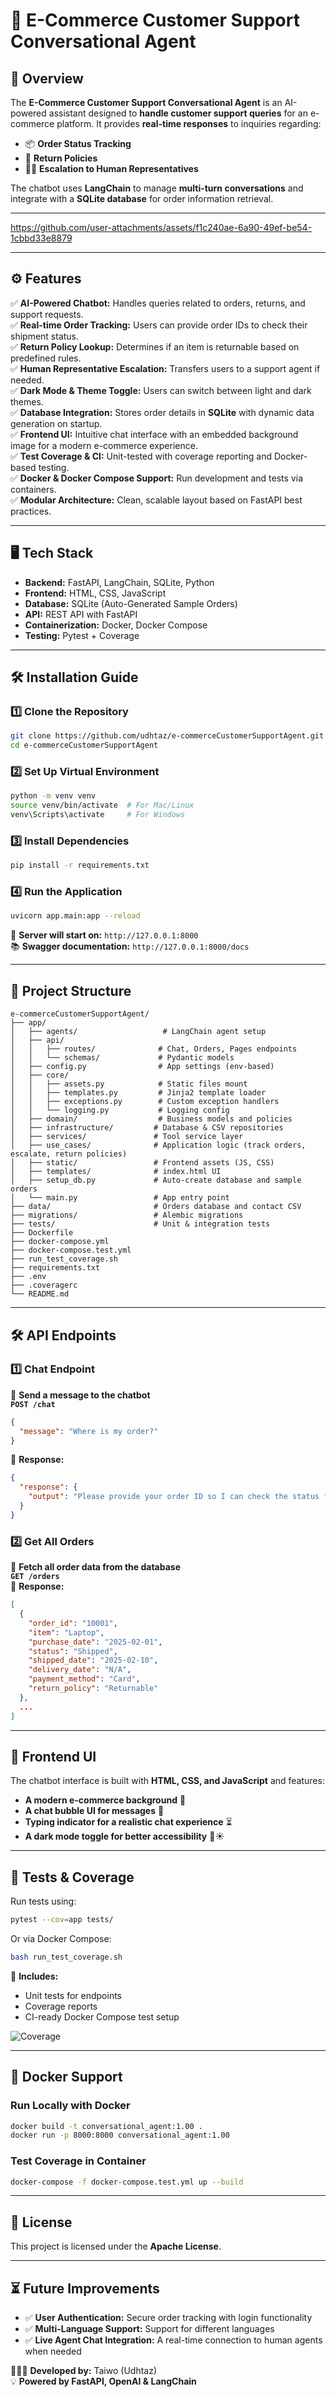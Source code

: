 # **🛒 E-Commerce Customer Support Conversational Agent**

## **📌 Overview**
The **E-Commerce Customer Support Conversational Agent** is an AI-powered assistant designed to **handle customer support queries** for an e-commerce platform. It provides **real-time responses** to inquiries regarding:
- 📦 **Order Status Tracking**  
- 🔄 **Return Policies**  
- 👨‍💼 **Escalation to Human Representatives**  

The chatbot uses **LangChain** to manage **multi-turn conversations** and integrate with a **SQLite database** for order information retrieval.

---

https://github.com/user-attachments/assets/f1c240ae-6a90-49ef-be54-1cbbd33e8879

---

## **⚙️ Features**
✅ **AI-Powered Chatbot:** Handles queries related to orders, returns, and support requests.  
✅ **Real-time Order Tracking:** Users can provide order IDs to check their shipment status.  
✅ **Return Policy Lookup:** Determines if an item is returnable based on predefined rules.  
✅ **Human Representative Escalation:** Transfers users to a support agent if needed.  
✅ **Dark Mode & Theme Toggle:** Users can switch between light and dark themes.  
✅ **Database Integration:** Stores order details in **SQLite** with dynamic data generation on startup.  
✅ **Frontend UI:** Intuitive chat interface with an embedded background image for a modern e-commerce experience.  
✅ **Test Coverage & CI:** Unit-tested with coverage reporting and Docker-based testing.  
✅ **Docker & Docker Compose Support:** Run development and tests via containers.  
✅ **Modular Architecture:** Clean, scalable layout based on FastAPI best practices.  

---

## **🖥️ Tech Stack**
- **Backend:** FastAPI, LangChain, SQLite, Python  
- **Frontend:** HTML, CSS, JavaScript  
- **Database:** SQLite (Auto-Generated Sample Orders)  
- **API:** REST API with FastAPI  
- **Containerization:** Docker, Docker Compose  
- **Testing:** Pytest + Coverage  

---

## **🛠️ Installation Guide**

### **1️⃣ Clone the Repository**
```bash
git clone https://github.com/udhtaz/e-commerceCustomerSupportAgent.git
cd e-commerceCustomerSupportAgent
```

### **2️⃣ Set Up Virtual Environment**
```bash
python -m venv venv
source venv/bin/activate  # For Mac/Linux
venv\Scripts\activate     # For Windows
```

### **3️⃣ Install Dependencies**
```bash
pip install -r requirements.txt
```

### **4️⃣ Run the Application**
```bash
uvicorn app.main:app --reload
```

🎯 **Server will start on:** `http://127.0.0.1:8000`  
📚 **Swagger documentation:** `http://127.0.0.1:8000/docs`

---

## **📂 Project Structure**
```
e-commerceCustomerSupportAgent/
├── app/
│   ├── agents/                   # LangChain agent setup
│   ├── api/
│   │   ├── routes/              # Chat, Orders, Pages endpoints
│   │   └── schemas/             # Pydantic models
│   ├── config.py                # App settings (env-based)
│   ├── core/
│   │   ├── assets.py            # Static files mount
│   │   ├── templates.py         # Jinja2 template loader
│   │   ├── exceptions.py        # Custom exception handlers
│   │   └── logging.py           # Logging config
│   ├── domain/                  # Business models and policies
│   ├── infrastructure/         # Database & CSV repositories
│   ├── services/               # Tool service layer
│   ├── use_cases/              # Application logic (track orders, escalate, return policies)
│   ├── static/                 # Frontend assets (JS, CSS)
│   ├── templates/              # index.html UI
│   ├── setup_db.py             # Auto-create database and sample orders
│   └── main.py                 # App entry point
├── data/                       # Orders database and contact CSV
├── migrations/                 # Alembic migrations
├── tests/                      # Unit & integration tests
├── Dockerfile
├── docker-compose.yml
├── docker-compose.test.yml
├── run_test_coverage.sh
├── requirements.txt
├── .env
├── .coveragerc
└── README.md
```

---

## **🛠️ API Endpoints**

### **1️⃣ Chat Endpoint**
🔹 **Send a message to the chatbot**  
**`POST /chat`**  
```json
{
  "message": "Where is my order?"
}
```
📌 **Response:**
```json
{
  "response": {
    "output": "Please provide your order ID so I can check the status for you."
  }
}
```

### **2️⃣ Get All Orders**
🔹 **Fetch all order data from the database**  
**`GET /orders`**  
📌 **Response:**
```json
[
  {
    "order_id": "10001",
    "item": "Laptop",
    "purchase_date": "2025-02-01",
    "status": "Shipped",
    "shipped_date": "2025-02-10",
    "delivery_date": "N/A",
    "payment_method": "Card",
    "return_policy": "Returnable"
  },
  ...
]
```

---

## **🎨 Frontend UI**
The chatbot interface is built with **HTML, CSS, and JavaScript** and features:
- **A modern e-commerce background** 🎨
- **A chat bubble UI for messages** 💬
- **Typing indicator for a realistic chat experience** ⏳
- **A dark mode toggle for better accessibility** 🌙☀️

---

## **🧪 Tests & Coverage**

Run tests using:

```bash
pytest --cov=app tests/
```

Or via Docker Compose:

```bash
bash run_test_coverage.sh
```

🧪 **Includes:**  
- Unit tests for endpoints  
- Coverage reports  
- CI-ready Docker Compose test setup

![Coverage](https://img.shields.io/badge/Coverage-85%25-brightgreen)

---

## **🐳 Docker Support**

### Run Locally with Docker
```bash
docker build -t conversational_agent:1.00 .
docker run -p 8000:8000 conversational_agent:1.00
```

### Test Coverage in Container
```bash
docker-compose -f docker-compose.test.yml up --build
```

---

## **📜 License**
This project is licensed under the **Apache License**.

---

## **⏳ Future Improvements**
- ✅ **User Authentication:** Secure order tracking with login functionality  
- ✅ **Multi-Language Support:** Support for different languages  
- ✅ **Live Agent Chat Integration:** A real-time connection to human agents when needed  

👨🏾‍💻 **Developed by:** Taiwo (Udhtaz)  
💡 **Powered by FastAPI, OpenAI & LangChain**